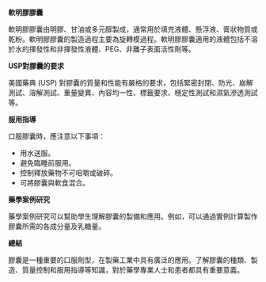 

**軟明膠膠囊**

軟明膠膠囊由明膠、甘油或多元醇製成，通常用於填充液體、懸浮液、膏狀物質或乾粉。軟明膠膠囊的製造過程主要為旋轉模過程。軟明膠膠囊適用的液體包括不溶於水的揮發性和非揮發性液體、PEG、非離子表面活性劑等。

**USP對膠囊的要求**

美國藥典 (USP) 對膠囊的質量和性能有嚴格的要求，包括緊密封閉、防光、崩解測試、溶解測試、重量變異、內容均一性、標籤要求、穩定性測試和濕氣滲透測試等。

**服用指導**

口服膠囊時，應注意以下事項：

- 用水送服。
- 避免臨睡前服用。
- 控制釋放藥物不可咀嚼或破碎。
- 可將膠囊與軟食混合。

**藥學案例研究**

藥學案例研究可以幫助學生理解膠囊的製備和應用。例如，可以通過實例計算製作膠囊所需的各成分量及乳糖量。

**總結**

膠囊是一種重要的口服劑型，在製藥工業中具有廣泛的應用。了解膠囊的種類、製造、質量控制和服用指導等知識，對於藥學專業人士和患者都具有重要意義。